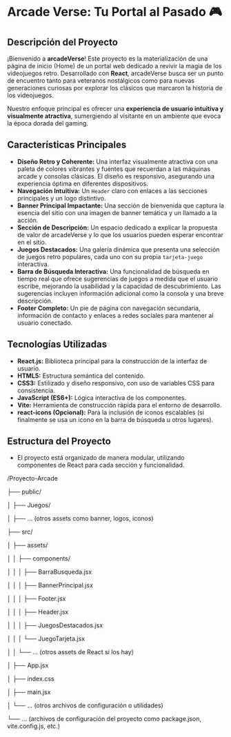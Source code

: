 # Arcade Verse: Tu Portal al Pasado 🎮

## Descripción del Proyecto

¡Bienvenido a **arcadeVerse**! Este proyecto es la materialización de una página de inicio (Home) de un portal web dedicado a revivir la magia de los videojuegos retro. Desarrollado con **React**, arcadeVerse busca ser un punto de encuentro tanto para veteranos nostálgicos como para nuevas generaciones curiosas por explorar los clásicos que marcaron la historia de los videojuegos.

Nuestro enfoque principal es ofrecer una **experiencia de usuario intuitiva y visualmente atractiva**, sumergiendo al visitante en un ambiente que evoca la época dorada del gaming.

## Características Principales

* **Diseño Retro y Coherente:** Una interfaz visualmente atractiva con una paleta de colores vibrantes y fuentes que recuerdan a las máquinas arcade y consolas clásicas. El diseño es responsivo, asegurando una experiencia óptima en diferentes dispositivos.
* **Navegación Intuitiva:** Un `Header` claro con enlaces a las secciones principales y un logo distintivo.
* **Banner Principal Impactante:** Una sección de bienvenida que captura la esencia del sitio con una imagen de banner temática y un llamado a la acción.
* **Sección de Descripción:** Un espacio dedicado a explicar la propuesta de valor de arcadeVerse y lo que los usuarios pueden esperar encontrar en el sitio.
* **Juegos Destacados:** Una galería dinámica que presenta una selección de juegos retro populares, cada uno con su propia `tarjeta-juego` interactiva.
* **Barra de Búsqueda Interactiva:** Una funcionalidad de búsqueda en tiempo real que ofrece sugerencias de juegos a medida que el usuario escribe, mejorando la usabilidad y la capacidad de descubrimiento. Las sugerencias incluyen información adicional como la consola y una breve descripción.
* **Footer Completo:** Un pie de página con navegación secundaria, información de contacto y enlaces a redes sociales para mantener al usuario conectado.

## Tecnologías Utilizadas

* **React.js:** Biblioteca principal para la construcción de la interfaz de usuario.
* **HTML5:** Estructura semántica del contenido.
* **CSS3:** Estilizado y diseño responsivo, con uso de variables CSS para consistencia.
* **JavaScript (ES6+):** Lógica interactiva de los componentes.
* **Vite:** Herramienta de construcción rápida para el entorno de desarrollo.
* **react-icons (Opcional):** Para la inclusión de iconos escalables (si finalmente se usa un icono en la barra de búsqueda u otros lugares).

## Estructura del Proyecto

* El proyecto está organizado de manera modular, utilizando componentes de React para cada sección y funcionalidad.

/Proyecto-Arcade

├── public/

│   ├── Juegos/             

│   ├── ... (otros assets como banner, logos, iconos)

├── src/

│   ├── assets/

│   │   ├── components/     

│   │   │   ├── BarraBusqueda.jsx

│   │   │   ├── BannerPrincipal.jsx

│   │   │   ├── Footer.jsx

│   │   │   ├── Header.jsx

│   │   │   ├── JuegosDestacados.jsx

│   │   │   └── JuegoTarjeta.jsx

│   │   └── ... (otros assets de React si los hay)

│   ├── App.jsx             

│   ├── index.css           

│   ├── main.jsx            

│   └── ... (otros archivos de configuración o utilidades)

└── ... (archivos de configuración del proyecto como package.json, vite.config.js, etc.)
